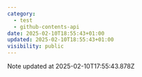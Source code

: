 ```yaml
---
category:
  - test
  - github-contents-api
date: 2025-02-10T18:55:43+01:00
updated: 2025-02-10T18:55:43+01:00
visibility: public
---
```


Note updated at 2025-02-10T17:55:43.878Z